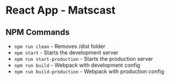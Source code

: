 # React App - Matscast

## NPM Commands

- `npm run clean` - Removes /dist folder
- `npm start` - Starts the development server
- `npm run start-production` - Starts the production server
- `npm run build` - Webpack with development config
- `npm run build-production` - Webpack with production config
